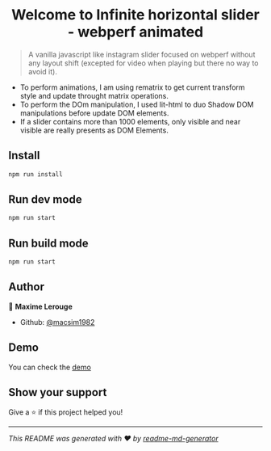 <h1 align="center">Welcome to Infinite horizontal slider - webperf animated</h1>

> A vanilla javascript like instagram slider focused on webperf without any layout shift (excepted for video when playing but there no way to avoid it).
* To perform animations, I am using rematrix to get current transform style and update throught matrix operations. 
* To perform the DOm manipulation, I used lit-html to duo Shadow DOM manipulations before update DOM elements.
* If a slider contains more than 1000 elements, only visible and near visible are really presents as DOM Elements.


## Install

```sh
npm run install
```

## Run dev mode

```sh
npm run start
```

## Run build mode

```sh
npm run start
```

## Author

👤 **Maxime Lerouge**

* Github: [@macsim1982](https://github.com/macsim1982)

## Demo
You can check the [demo](https://insta-slider-with-video.vercel.app/)
## Show your support

Give a ⭐️ if this project helped you!

***
_This README was generated with ❤️ by [readme-md-generator](https://github.com/kefranabg/readme-md-generator)_
